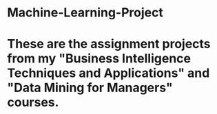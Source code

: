 # Machine-Learning-Project
# These are the assignment projects from my "Business Intelligence Techniques and  Applications" and "Data Mining for Managers" courses.
